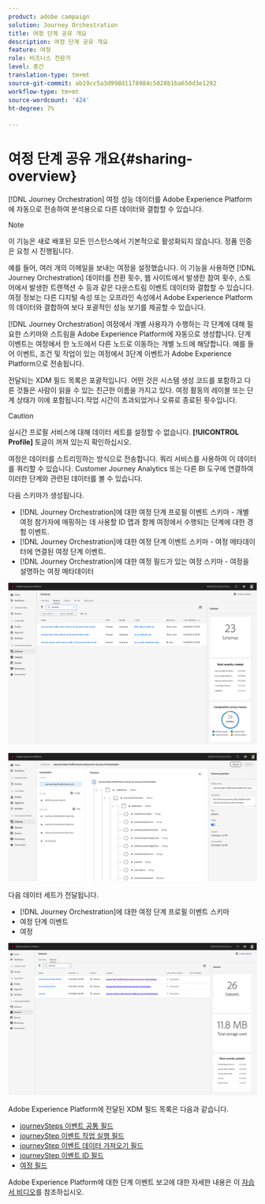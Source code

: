 ```yaml
---
product: adobe campaign
solution: Journey Orchestration
title: 여정 단계 공유 개요
description: 여정 단계 공유 개요
feature: 여정
role: 비즈니스 전문가
level: 중간
translation-type: tm+mt
source-git-commit: ab19cc5a3d998d1178984c5028b1ba650d3e1292
workflow-type: tm+mt
source-wordcount: '424'
ht-degree: 7%

---
```



# 여정 단계 공유 개요{#sharing-overview}

[!DNL Journey Orchestration] 여정 성능 데이터를 Adobe Experience Platform에 자동으로 전송하여 분석용으로 다른 데이터와 결합할 수 있습니다.

>[!NOTE]
>
>이 기능은 새로 배포된 모든 인스턴스에서 기본적으로 활성화되지 않습니다. 정품 인증은 요청 시 진행됩니다.

예를 들어, 여러 개의 이메일을 보내는 여정을 설정했습니다. 이 기능을 사용하면 [!DNL Journey Orchestration] 데이터를 전환 횟수, 웹 사이트에서 발생한 참여 횟수, 스토어에서 발생한 트랜잭션 수 등과 같은 다운스트림 이벤트 데이터와 결합할 수 있습니다. 여정 정보는 다른 디지털 속성 또는 오프라인 속성에서 Adobe Experience Platform의 데이터와 결합하여 보다 포괄적인 성능 보기를 제공할 수 있습니다.

[!DNL Journey Orchestration] 여정에서 개별 사용자가 수행하는 각 단계에 대해 필요한 스키마와 스트림을 Adobe Experience Platform에 자동으로 생성합니다. 단계 이벤트는 여정에서 한 노드에서 다른 노드로 이동하는 개별 노드에 해당합니다. 예를 들어 이벤트, 조건 및 작업이 있는 여정에서 3단계 이벤트가 Adobe Experience Platform으로 전송됩니다.

전달되는 XDM 필드 목록은 포괄적입니다. 어떤 것은 시스템 생성 코드를 포함하고 다른 것들은 사람이 읽을 수 있는 친근한 이름을 가지고 있다. 여정 활동의 레이블 또는 단계 상태가 이에 포함됩니다.작업 시간이 초과되었거나 오류로 종료된 횟수입니다.

>[!CAUTION]
>
>실시간 프로필 서비스에 대해 데이터 세트를 설정할 수 없습니다. **[!UICONTROL Profile]** 토글이 꺼져 있는지 확인하십시오.

여정은 데이터를 스트리밍하는 방식으로 전송합니다. 쿼리 서비스를 사용하여 이 데이터를 쿼리할 수 있습니다. Customer Journey Analytics 또는 다른 BI 도구에 연결하여 이러한 단계와 관련된 데이터를 볼 수 있습니다.

다음 스키마가 생성됩니다.

* [!DNL Journey Orchestration]에 대한 여정 단계 프로필 이벤트 스키마 - 개별 여정 참가자에 매핑하는 데 사용할 ID 맵과 함께 여정에서 수행되는 단계에 대한 경험 이벤트.
* [!DNL Journey Orchestration]에 대한 여정 단계 이벤트 스키마 - 여정 메타데이터에 연결된 여정 단계 이벤트.
* [!DNL Journey Orchestration]에 대한 여정 필드가 있는 여정 스키마 - 여정을 설명하는 여정 메타데이터

![](../assets/sharing1.png)

![](../assets/sharing2.png)

다음 데이터 세트가 전달됩니다.

* [!DNL Journey Orchestration]에 대한 여정 단계 프로필 이벤트 스키마
* 여정 단계 이벤트
* 여정

![](../assets/sharing3.png)

Adobe Experience Platform에 전달된 XDM 필드 목록은 다음과 같습니다.

* [journeySteps 이벤트 공통 필드](../building-journeys/sharing-common-fields.md)
* [journeyStep 이벤트 작업 실행 필드](../building-journeys/sharing-execution-fields.md)
* [journeyStep 이벤트 데이터 가져오기 필드](../building-journeys/sharing-fetch-fields.md)
* [journeyStep 이벤트 ID 필드](../building-journeys/sharing-identity-fields.md)
* [여정 필드](../building-journeys/sharing-journey-fields.md)

Adobe Experience Platform에 대한 단계 이벤트 보고에 대한 자세한 내용은 이 [자습서 비디오](https://docs.adobe.com/content/help/en/journey-orchestration-learn/tutorials/reporting-step-events-to-adobe-experience-platform.html)를 참조하십시오.
